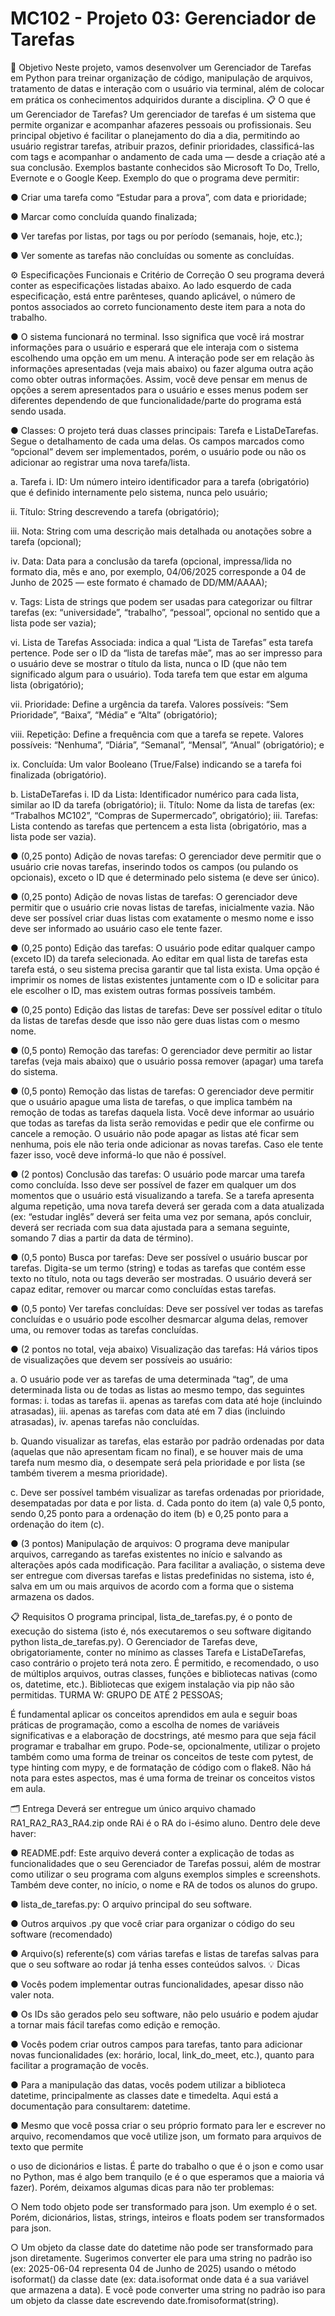 # MC102 - Projeto 03: Gerenciador de Tarefas

📌 Objetivo
Neste projeto, vamos desenvolver um Gerenciador de Tarefas em Python para treinar
organização de código, manipulação de arquivos, tratamento de datas e interação com o
usuário via terminal, além de colocar em prática os conhecimentos adquiridos durante a
disciplina.
📋 O que é um Gerenciador de Tarefas?
Um gerenciador de tarefas é um sistema que permite organizar e acompanhar afazeres
pessoais ou profissionais. Seu principal objetivo é facilitar o planejamento do dia a dia,
permitindo ao usuário registrar tarefas, atribuir prazos, definir prioridades, classificá-las com
tags e acompanhar o andamento de cada uma — desde a criação até a sua conclusão.
Exemplos bastante conhecidos são Microsoft To Do, Trello, Evernote e o Google Keep.
Exemplo do que o programa deve permitir:

● Criar uma tarefa como “Estudar para a prova”, com data e prioridade;

● Marcar como concluída quando finalizada;

● Ver tarefas por listas, por tags ou por período (semanais, hoje, etc.);

● Ver somente as tarefas não concluídas ou somente as concluídas.

⚙️ Especificações Funcionais e Critério de Correção
O seu programa deverá conter as especificações listadas abaixo. Ao lado esquerdo de cada
especificação, está entre parênteses, quando aplicável, o número de pontos associados ao
correto funcionamento deste item para a nota do trabalho.

● O sistema funcionará no terminal. Isso significa que você irá mostrar informações
para o usuário e esperará que ele interaja com o sistema escolhendo uma opção em
um menu. A interação pode ser em relação às informações apresentadas (veja mais
abaixo) ou fazer alguma outra ação como obter outras informações. Assim, você
deve pensar em menus de opções a serem apresentados para o usuário e esses
menus podem ser diferentes dependendo de que funcionalidade/parte do programa
está sendo usada.

● Classes: O projeto terá duas classes principais: Tarefa e ListaDeTarefas. Segue o
detalhamento de cada uma delas. Os campos marcados como “opcional” devem ser
implementados, porém, o usuário pode ou não os adicionar ao registrar uma nova
tarefa/lista.

a. Tarefa
i. ID: Um número inteiro identificador para a tarefa (obrigatório) que é
definido internamente pelo sistema, nunca pelo usuário;

ii. Título: String descrevendo a tarefa (obrigatório);

iii. Nota: String com uma descrição mais detalhada ou anotações sobre
a tarefa (opcional);

iv. Data: Data para a conclusão da tarefa (opcional, impressa/lida no
formato dia, mês e ano, por exemplo, 04/06/2025 corresponde a 04
de Junho de 2025 — este formato é chamado de DD/MM/AAAA);

v. Tags: Lista de strings que podem ser usadas para categorizar ou
filtrar tarefas (ex: “universidade”, “trabalho”, “pessoal”, opcional no
sentido que a lista pode ser vazia);

vi. Lista de Tarefas Associada: indica a qual “Lista de Tarefas” esta
tarefa pertence. Pode ser o ID da “lista de tarefas mãe”, mas ao ser
impresso para o usuário deve se mostrar o título da lista, nunca o ID
(que não tem significado algum para o usuário). Toda tarefa tem que
estar em alguma lista (obrigatório);

vii. Prioridade: Define a urgência da tarefa. Valores possíveis: “Sem
Prioridade”, “Baixa”, “Média” e “Alta” (obrigatório);

viii. Repetição: Define a frequência com que a tarefa se repete. Valores
possíveis: “Nenhuma”, “Diária”, “Semanal”, “Mensal”, “Anual”
(obrigatório); e

ix. Concluída: Um valor Booleano (True/False) indicando se a tarefa foi
finalizada (obrigatório).

b. ListaDeTarefas
i. ID da Lista: Identificador numérico para cada lista, similar ao ID da
tarefa (obrigatório);
ii. Título: Nome da lista de tarefas (ex: “Trabalhos MC102”, “Compras
de Supermercado”, obrigatório);
iii. Tarefas: Lista contendo as tarefas que pertencem a esta lista
(obrigatório, mas a lista pode ser vazia).

● (0,25 ponto) Adição de novas tarefas: O gerenciador deve permitir que o usuário
crie novas tarefas, inserindo todos os campos (ou pulando os opcionais), exceto o ID
que é determinado pelo sistema (e deve ser único).

● (0,25 ponto) Adição de novas listas de tarefas: O gerenciador deve permitir que o
usuário crie novas listas de tarefas, inicialmente vazia. Não deve ser possível criar
duas listas com exatamente o mesmo nome e isso deve ser informado ao usuário
caso ele tente fazer.

● (0,25 ponto) Edição das tarefas: O usuário pode editar qualquer campo (exceto
ID) da tarefa selecionada. Ao editar em qual lista de tarefas esta tarefa está, o seu
sistema precisa garantir que tal lista exista. Uma opção é imprimir os nomes de listas
existentes juntamente com o ID e solicitar para ele escolher o ID, mas existem
outras formas possíveis também.

● (0,25 ponto) Edição das listas de tarefas: Deve ser possível editar o título da listas
de tarefas desde que isso não gere duas listas com o mesmo nome.

● (0,5 ponto) Remoção das tarefas: O gerenciador deve permitir ao listar tarefas
(veja mais abaixo) que o usuário possa remover (apagar) uma tarefa do sistema.

● (0,5 ponto) Remoção das listas de tarefas: O gerenciador deve permitir que o
usuário apague uma lista de tarefas, o que implica também na remoção de todas as
tarefas daquela lista. Você deve informar ao usuário que todas as tarefas da lista
serão removidas e pedir que ele confirme ou cancele a remoção. O usuário não
pode apagar as listas até ficar sem nenhuma, pois ele não teria onde adicionar as
novas tarefas. Caso ele tente fazer isso, você deve informá-lo que não é possível.

● (2 pontos) Conclusão das tarefas: O usuário pode marcar uma tarefa como
concluída. Isso deve ser possível de fazer em qualquer um dos momentos que o
usuário está visualizando a tarefa. Se a tarefa apresenta alguma repetição, uma
nova tarefa deverá ser gerada com a data atualizada (ex: “estudar inglês” deverá ser
feita uma vez por semana, após concluir, deverá ser recriada com sua data ajustada
para a semana seguinte, somando 7 dias a partir da data de término).

● (0,5 ponto) Busca por tarefas: Deve ser possível o usuário buscar por tarefas.
Digita-se um termo (string) e todas as tarefas que contém esse texto no título, nota
ou tags deverão ser mostradas. O usuário deverá ser capaz editar, remover ou
marcar como concluídas estas tarefas.

● (0,5 ponto) Ver tarefas concluídas: Deve ser possível ver todas as tarefas
concluídas e o usuário pode escolher desmarcar alguma delas, remover uma, ou
remover todas as tarefas concluídas.

● (2 pontos no total, veja abaixo) Visualização das tarefas: Há vários tipos de
visualizações que devem ser possíveis ao usuário:

a. O usuário pode ver as tarefas de uma determinada “tag”, de uma
determinada lista ou de todas as listas ao mesmo tempo, das seguintes
formas:
i. todas as tarefas
ii. apenas as tarefas com data até hoje (incluindo atrasadas),
iii. apenas as tarefas com data até em 7 dias (incluindo atrasadas),
iv. apenas tarefas não concluídas.

b. Quando visualizar as tarefas, elas estarão por padrão ordenadas por data
(aquelas que não apresentam ficam no final), e se houver mais de uma tarefa
num mesmo dia, o desempate será pela prioridade e por lista (se também
tiverem a mesma prioridade).

c. Deve ser possível também visualizar as tarefas ordenadas por prioridade,
desempatadas por data e por lista.
d. Cada ponto do item (a) vale 0,5 ponto, sendo 0,25 ponto para a ordenação
do item (b) e 0,25 ponto para a ordenação do item (c).

● (3 pontos) Manipulação de arquivos: O programa deve manipular arquivos,
carregando as tarefas existentes no início e salvando as alterações após cada
modificação. Para facilitar a avaliação, o sistema deve ser entregue com diversas
tarefas e listas predefinidas no sistema, isto é, salva em um ou mais arquivos de
acordo com a forma que o sistema armazena os dados.


📋 Requisitos
O programa principal, lista_de_tarefas.py, é o ponto de execução do sistema (isto é, nós
executaremos o seu software digitando python lista_de_tarefas.py). O Gerenciador de
Tarefas deve, obrigatoriamente, conter no mínimo as classes Tarefa e ListaDeTarefas,
caso contrário o projeto terá nota zero. É permitido, e recomendado, o uso de múltiplos arquivos, outras classes, funções e bibliotecas nativas (como os, datetime, etc.). Bibliotecas
que exigem instalação via pip não são permitidas.
TURMA W: GRUPO DE ATÉ 2 PESSOAS;

É fundamental aplicar os conceitos aprendidos em aula e seguir boas práticas de
programação, como a escolha de nomes de variáveis significativas e a elaboração de
docstrings, até mesmo para que seja fácil programar e trabalhar em grupo.
Pode-se, opcionalmente, utilizar o projeto também como uma forma de treinar os conceitos
de teste com pytest, de type hinting com mypy, e de formatação de código com o flake8.
Não há nota para estes aspectos, mas é uma forma de treinar os conceitos vistos em aula.

🗂 Entrega
Deverá ser entregue um único arquivo chamado RA1_RA2_RA3_RA4.zip onde RAi é o RA
do i-ésimo aluno. Dentro dele deve haver:

● README.pdf: Este arquivo deverá conter a explicação de todas as funcionalidades
que o seu Gerenciador de Tarefas possui, além de mostrar como utilizar o seu
programa com alguns exemplos simples e screenshots. Também deve conter, no
início, o nome e RA de todos os alunos do grupo.

● lista_de_tarefas.py: O arquivo principal do seu software.

● Outros arquivos .py que você criar para organizar o código do seu software
(recomendado)

● Arquivo(s) referente(s) com várias tarefas e listas de tarefas salvas para que o seu
software ao rodar já tenha esses conteúdos salvos.
💡 Dicas

● Vocês podem implementar outras funcionalidades, apesar disso não valer nota.

● Os IDs são gerados pelo seu software, não pelo usuário e podem ajudar a tornar
mais fácil tarefas como edição e remoção.

● Vocês podem criar outros campos para tarefas, tanto para adicionar novas
funcionalidades (ex: horário, local, link_do_meet, etc.), quanto para facilitar a
programação de vocês.

● Para a manipulação das datas, vocês podem utilizar a biblioteca datetime,
principalmente as classes date e timedelta. Aqui está a documentação para
consultarem: datetime.

● Mesmo que você possa criar o seu próprio formato para ler e escrever no arquivo,
recomendamos que você utilize json, um formato para arquivos de texto que permite

o uso de dicionários e listas. É parte do trabalho o que é o json e como usar no
Python, mas é algo bem tranquilo (e é o que esperamos que a maioria vá fazer).
Porém, deixamos algumas dicas para não ter problemas:

○ Nem todo objeto pode ser transformado para json. Um exemplo é o set.
Porém, dicionários, listas, strings, inteiros e floats podem ser transformados
para json.

○ Um objeto da classe date do datetime não pode ser transformado para json
diretamente. Sugerimos converter ele para uma string no padrão iso (ex:
2025-06-04 representa 04 de Junho de 2025) usando o método isoformat()
da classe date (ex: data.isoformat onde data é a sua variável que armazena
a data). E você pode converter uma string no padrão iso para um objeto da
classe date escrevendo date.fromisoformat(string).
